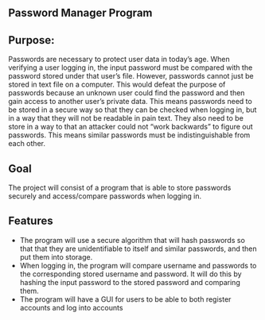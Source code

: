 ## Password Manager Program


## Purpose: 
Passwords are necessary to protect user data in today’s age. When verifying a user logging in, the input password must be compared with the password stored under that user’s file. However, passwords cannot just be stored in text file on a computer. This would defeat the purpose of passwords because an unknown user could find the password and then gain access to another user’s private data. This means passwords need to be stored in a secure way so that they can be checked when logging in, but in a way that they will not be readable in pain text. They also need to be store in a way to that an attacker could not “work backwards” to figure out passwords. This means similar passwords must be indistinguishable from each other.

## Goal
The project will consist of a program that is able to store passwords securely and access/compare passwords when logging in.

## Features
- The program will use a secure algorithm that will hash passwords so that that they are unidentifiable to itself and similar passwords, and then put
them into storage.
- When logging in, the program will compare username and passwords to the corresponding stored username and password. It will do this by hashing the
input password to the stored password and comparing them. 
- The program will have a GUI for users to be able to both register accounts and log into accounts
